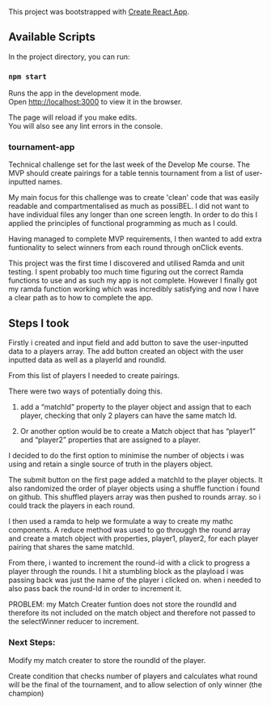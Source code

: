 This project was bootstrapped with [Create React App](https://github.com/facebook/create-react-app).

## Available Scripts

In the project directory, you can run:

### `npm start`

Runs the app in the development mode.<br>
Open [http://localhost:3000](http://localhost:3000) to view it in the browser.

The page will reload if you make edits.<br>
You will also see any lint errors in the console.

### tournament-app

Technical challenge set for the last week of the Develop Me course. The MVP should create pairings for a table tennis tournament from a list of user-inputted names.


My main focus for this challenge was to create 'clean' code that was easily readable and compartmentalised as much as possiBEL. I did not want to have individual files any longer than one screen length. In order to do this I applied the principles of functional programming as much as I could.

Having managed to complete MVP requirements, I then wanted to add extra funtionality to select winners from each round through onClick events.

This project was the first time I discovered and utilised Ramda and unit testing. I spent probably too much time figuring out the correct Ramda functions to use and as such my app is not complete. However I finally got my ramda function working which was incredibly satisfying and now I have a clear path as to how to complete the app.



## Steps I took

Firstly i created and input field and add button to save the user-inputted data to a players array. The add button created an object with the user inputted data as well as a playerId and roundId. 

From this list of players I needed to create pairings.

There were two ways of potentially doing this.

1. add a “matchId” property to the player object and assign that to each player, checking that only 2 players can have the same match Id.

2. Or another option would be to create a Match object that has “player1” and “player2” properties that are assigned to a player.


I decided to do the first option to minimise the number of objects i was using and retain a single source of truth in the players object.

The submit button on the first page added a matchId to the player objects. It also
randomized the order of player objects using a shuffle function i found on github. This shuffled players  array was then pushed to rounds array. so i could track the players in each round.

I then used a ramda to help we formulate a way to create my mathc components. A reduce method was used to go througgh the round array and create a match object with properties, player1, player2, for each player pairing that shares the same matchId.

From there, i wanted to increment the round-id with a click to progress a player through the rounds. I hit a stumbling block as the playload i was passing back was just the name of the player i clicked on. when i needed to also pass back the round-Id in order to increment it.


PROBLEM: my Match Creater funtion does not store the roundId and therefore its  not included on the match object and therefore not passed to the selectWinner reducer to increment.


### Next Steps:


Modify my match creater to store the roundId of the player.

Create condition that checks number of players and calculates what round will be the final of the tournament, and to allow selection of only winner (the champion)
